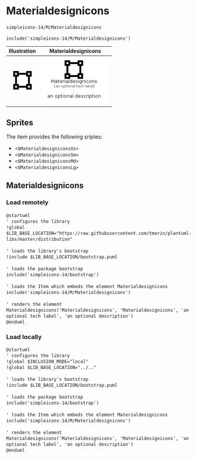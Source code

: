 # Materialdesignicons


```text
simpleicons-14/M/Materialdesignicons
```

```text
include('simpleicons-14/M/Materialdesignicons')
```



| Illustration | Materialdesignicons |
| :---: | :---: |
| ![illustration for Illustration](../../simpleicons-14/M/Materialdesignicons.png) | ![illustration for Materialdesignicons](../../simpleicons-14/M/Materialdesignicons.Local.png) |



## Sprites
The item provides the following sriptes:

- `<$MaterialdesigniconsXs>`
- `<$MaterialdesigniconsSm>`
- `<$MaterialdesigniconsMd>`
- `<$MaterialdesigniconsLg>`





## Materialdesignicons

### Load remotely
```plantuml
@startuml
' configures the library
!global $LIB_BASE_LOCATION="https://raw.githubusercontent.com/tmorin/plantuml-libs/master/distribution"

' loads the library's bootstrap
!include $LIB_BASE_LOCATION/bootstrap.puml

' loads the package bootstrap
include('simpleicons-14/bootstrap')

' loads the Item which embeds the element Materialdesignicons
include('simpleicons-14/M/Materialdesignicons')

' renders the element
Materialdesignicons('Materialdesignicons', 'Materialdesignicons', 'an optional tech label', 'an optional description')
@enduml
```

### Load locally
```plantuml
@startuml
' configures the library
!global $INCLUSION_MODE="local"
!global $LIB_BASE_LOCATION="../.."

' loads the library's bootstrap
!include $LIB_BASE_LOCATION/bootstrap.puml

' loads the package bootstrap
include('simpleicons-14/bootstrap')

' loads the Item which embeds the element Materialdesignicons
include('simpleicons-14/M/Materialdesignicons')

' renders the element
Materialdesignicons('Materialdesignicons', 'Materialdesignicons', 'an optional tech label', 'an optional description')
@enduml
```

